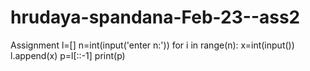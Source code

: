 # hrudaya-spandana-Feb-23--ass2
Assignment
l=[]
n=int(input('enter n:'))
for i in range(n):
    x=int(input())
    l.append(x)
p=l[::-1]
print(p)
